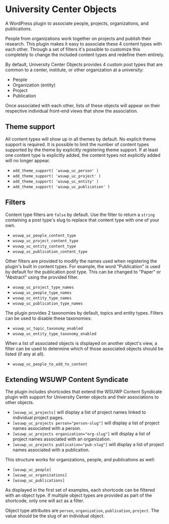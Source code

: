 # University Center Objects

A WordPress plugin to associate people, projects, organizations, and publications.

People from organizations work together on projects and publish their research. This plugin makes it easy to associate these 4 content types with each other. Through a set of filters it's possible to customize this completely to change the included content types and redefine them entirely.

By default, University Center Objects provides 4 custom post types that are common to a center, institute, or other organization at a university:

* People
* Organization (entity)
* Project
* Publication

Once associated with each other, lists of these objects will appear on their respective individual front-end views that show the association.

## Theme support

All content types will show up in all themes by default. No explicit theme support is required. It is possible to limit the number of content types supported by the theme by explicitly registering theme support. If at least one content type is explicitly added, the content types not explicitly added will no longer appear.

* `add_theme_support( 'wsuwp_uc_person' )`
* `add_theme_support( 'wsuwp_uc_project' )`
* `add_theme_support( 'wsuwp_uc_entity' )`
* `add_theme_support( 'wsuwp_uc_publication' )`

## Filters

Content type filters are `false` by default. Use the filter to return a `string` containing a post type's slug to replace that content type with one of your own.

* `wsuwp_uc_people_content_type`
* `wsuwp_uc_project_content_type`
* `wsuwp_uc_entity_content_type`
* `wsuwp_uc_publication_content_type`

Other filters are provided to modify the names used when registering the plugin's built in content types. For example, the word "Publication" is used by default for the publication post type. This can be changed to "Paper" or "Abstract" using the provided filter.

* `wsuwp_uc_project_type_names`
* `wsuwp_uc_people_type_names`
* `wsuwp_uc_entity_type_names`
* `wsuwp_uc_publication_type_names`

The plugin provides 2 taxonomies by default, topics and entity types. Filters can be used to disable these taxonomies:

* `wsuwp_uc_topic_taxonomy_enabled`
* `wsuwp_uc_entity_type_taxonomy_enabled`

When a list of associated objects is displayed on another object's view, a filter can be used to determine which of those associated objects should be listed (if any at all).

* `wsuwp_uc_people_to_add_to_content`

## Extending WSUWP Content Syndicate

The plugin includes shortcodes that extend the WSUWP Content Syndicate plugin with support for University Center objects and their associations to other objects.

* `[wsuwp_uc_projects]` will display a list of project names linked to individual project pages.
* `[wsuwp_uc_projects person="person-slug"]` will display a list of project names associated with a person.
* `[wsuwp_uc_projects organization="org-slug"]` will display a list of project names associated with an organization.
* `[wsuwp_uc_projects publication="pub-slug"]` will display a list of project names associated with a publication.

This structure works for organizations, people, and publications as well:

* `[wsuwp_uc_people]`
* `[wsuwp_uc_organizations]`
* `[wsuwp_uc_publications]`

As displayed in the first set of examples, each shortcode can be filtered with an object type. If multiple object types are provided as part of the shortcode, only one will act as a filter.

Object type attributes are `person`, `organization`, `publication`, `project`. The value should be the slug of an individual object.
